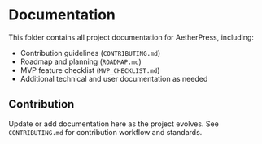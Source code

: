 # Documentation

This folder contains all project documentation for AetherPress, including:

- Contribution guidelines (`CONTRIBUTING.md`)
- Roadmap and planning (`ROADMAP.md`)
- MVP feature checklist (`MVP_CHECKLIST.md`)
- Additional technical and user documentation as needed

## Contribution

Update or add documentation here as the project evolves. See `CONTRIBUTING.md` for contribution workflow and standards.
